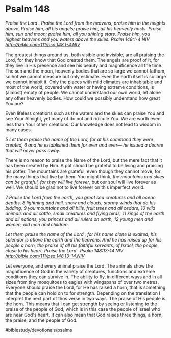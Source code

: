 # Psalm 148
*Praise the Lord . Praise the Lord from the heavens; praise him in the heights above. Praise him, all his angels; praise him, all his heavenly hosts. Praise him, sun and moon; praise him, all you shining stars. Praise him, you highest heavens and you waters above the skies.*
*Psalm 148:1-4 NIV*
*http://bible.com/111/psa.148.1-4.NIV*

The greatest things around us, both visible and invisible, are all praising the Lord, for they know that God created them. The angels are proof of it, for they live in His presence and see his beauty and magnificence all the time.
The sun and the moon, heavenly bodies that are so large we cannot fathom, so hot we cannot measure but only estimate. Even the earth itself is so large we cannot inhabit it. Only the places with mild climates are inhabitable and most of the world, covered with water or having extreme conditions, is (almost) empty of people.
We cannot understand our own world, let alone any other heavenly bodies. How could we possibly understand how great You are?

Even lifeless creations such as the waters and the skies can praise You and see Your Almight, yet many of do not and ridicule You. We are worth even less than Your other creations. Our knowledge does not lead to wisdom in many cases.

*5 Let them praise the name of the Lord,*
*for at his command they were created,*
*6 and he established them for ever and ever—*
*he issued a decree that will never pass away.*

There is no reason to praise the Name of the Lord, but the mere fact that it has been created by Him. A pot should be grateful to be living and praising his potter. The mountains are grateful, even though they cannot move, for the many things that live by them.
You might think, *the mountains and skies can be grateful, for they will live forever*, but our soul will live forever as well. We should be glad not to live forever on this imperfect world. 

*7 Praise the Lord from the earth,*
*you great sea creatures and all ocean depths,*
*8 lightning and hail, snow and clouds,*
*stormy winds that do his bidding,*
*9 you mountains and all hills,*
*fruit trees and all cedars,*
*10 wild animals and all cattle,*
*small creatures and flying birds,*
*11 kings of the earth and all nations,*
*you princes and all rulers on earth,*
*12 young men and women,*
*old men and children.*

*Let them praise the name of the Lord , for his name alone is exalted; his splendor is above the earth and the heavens. And he has raised up for his people a horn, the praise of all his faithful servants, of Israel, the people close to his heart. Praise the Lord .*
*Psalm 148:13-14 NIV*
*http://bible.com/111/psa.148.13-14.NIV*

Let everyone, and every animal praise the Lord. The animals show the magnificence of God in the variety of creatures, functions and extreme conditions they can survive in. The ability to fly, in different ways and in all sizes from tiny mosquitoes to eagles with wingspans of over two metres.
Everyone should praise the Lord, for He has raised a horn, that is something that the people can hold on to for strength.
Depending on the translation I interpret the next part of thos verse in two ways. The praise of His people is the horn. This means that I can get strength by seeing or listening to the praise of the people of God, which is in this case the people of Israel who are near God's heart.
It can also mean that God raises three things, a horn, the praise, and the people of God.

#biblestudy/devotionals/psalms